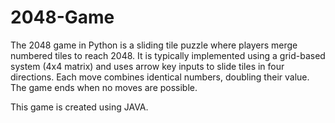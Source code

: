 # 2048-Game
The 2048 game in Python is a sliding tile puzzle where players merge numbered tiles to reach 2048.
 It is typically implemented using a grid-based system (4x4 matrix) and uses arrow key inputs to slide tiles in four directions. 
 Each move combines identical numbers, doubling their value. 
 The game ends when no moves are possible.

This game is created using JAVA.

